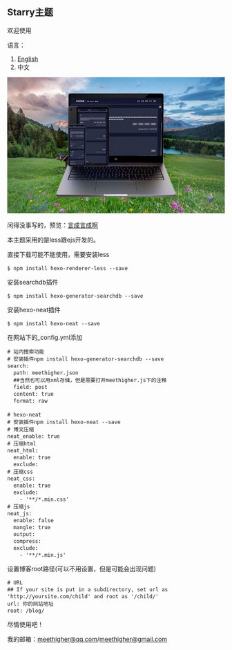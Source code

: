 ## Starry主题

欢迎使用

语言：

1. [English](https://github.com/meethigher/hexo-theme-starry)
2. 中文

![Starry](Starry.png)

闲得没事写的，预览：[言成言成啊](https://meethigher.top/)

本主题采用的是less跟ejs开发的。

直接下载可能不能使用，需要安装less

```npm
$ npm install hexo-renderer-less --save
```

 安装searchdb插件

```npm
$ npm install hexo-generator-searchdb --save
```

安装hexo-neat插件

```npm
$ npm install hexo-neat --save
```

在网站下的_config.yml添加

```npm
# 站内搜索功能
# 安装插件npm install hexo-generator-searchdb --save
search:
  path: meethigher.json
  ##当然也可以用xml存储，但是需要打开meethigher.js下的注释
  field: post
  content: true
  format: raw

# hexo-neat
# 安装插件npm install hexo-neat --save
# 博文压缩
neat_enable: true
# 压缩html
neat_html:
  enable: true
  exclude:
# 压缩css  
neat_css:
  enable: true
  exclude:
    - '**/*.min.css'
# 压缩js
neat_js:
  enable: false
  mangle: true
  output:
  compress:
  exclude:
    - '**/*.min.js'
```

设置博客root路径(可以不用设置，但是可能会出现问题)

```npm
# URL
## If your site is put in a subdirectory, set url as 'http://yoursite.com/child' and root as '/child/'
url: 你的网站地址
root: /blog/
```

尽情使用吧！

我的邮箱：meethigher@qq.com/meethigher@gmail.com



